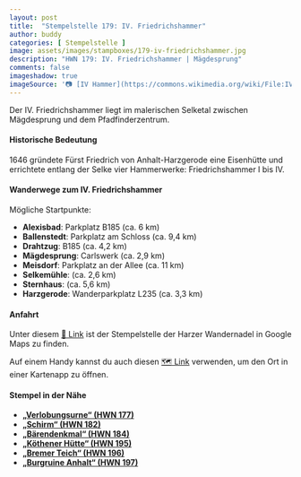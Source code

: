 ```yaml
---
layout: post
title:  "Stempelstelle 179: IV. Friedrichshammer"
author: buddy
categories: [ Stempelstelle ]
image: assets/images/stampboxes/179-iv-friedrichshammer.jpg
description: "HWN 179: IV. Friedrichshammer | Mägdesprung"
comments: false
imageshadow: true
imageSource: '📷 [IV Hammer](https://commons.wikimedia.org/wiki/File:IV_Hammer.jpg) von <a href="//commons.wikimedia.org/wiki/User:Olaf2" title="User:Olaf2">Olaf Meister</a> unter Lizenz [CC BY-SA 4.0](https://creativecommons.org/licenses/by-sa/4.0)'
---
```


Der IV. Friedrichshammer liegt im malerischen Selketal zwischen Mägdesprung und dem Pfadfinderzentrum. 

#### Historische Bedeutung

1646 gründete Fürst Friedrich von Anhalt-Harzgerode eine Eisenhütte und errichtete entlang der Selke vier Hammerwerke: Friedrichshammer I bis IV. 

#### Wanderwege zum IV. Friedrichshammer

Mögliche Startpunkte:

- **Alexisbad**: Parkplatz B185 (ca. 6 km)
- **Ballenstedt**: Parkplatz am Schloss (ca. 9,4 km)
- **Drahtzug**: B185 (ca. 4,2 km)
- **Mägdesprung**: Carlswerk (ca. 2,9 km)
- **Meisdorf**: Parkplatz an der Allee (ca. 11 km)
- **Selkemühle**: (ca. 2,6 km)
- **Sternhaus**: (ca. 5,6 km)
- **Harzgerode**: Wanderparkplatz L235 (ca. 3,3 km)



#### Anfahrt

Unter diesem [📍 Link](https://www.google.com/maps/dir/?api=1&origin=&destination=51.66857%2C%2011.16581) ist der Stempelstelle der Harzer Wandernadel in Google Maps zu finden.

<div class="android-only">
  Auf einem Handy kannst du auch diesen 
  <a href="geo:51.66857,11.16581">🗺️ Link</a> 
  verwenden, um den Ort in einer Kartenapp zu öffnen.
  <p></p>
</div>

#### Stempel in der Nähe

- [**„Verlobungsurne“ (HWN 177)**](/stempelstelle-177-verlobungsurne-alexisbad/)
- [**„Schirm“ (HWN 182)**](/stempelstelle-182-schirm/)
- [**„Bärendenkmal“ (HWN 184)**](/stempelstelle-184-baerendenkmal/)
- [**„Köthener Hütte“ (HWN 195)**](/stempelstelle-195-koethener-huette/)
- [**„Bremer Teich“ (HWN 196)**](/stempelstelle-196-bremer-teich/)
- [**„Burgruine Anhalt“ (HWN 197)**](/stempelstelle-197-burgruine-anhalt/)


